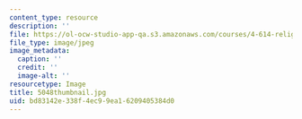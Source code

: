 ```yaml
---
content_type: resource
description: ''
file: https://ol-ocw-studio-app-qa.s3.amazonaws.com/courses/4-614-religious-architecture-and-islamic-cultures-fall-2002/bd83142e338f4ec99ea16209405384d0_5048thumbnail.jpg
file_type: image/jpeg
image_metadata:
  caption: ''
  credit: ''
  image-alt: ''
resourcetype: Image
title: 5048thumbnail.jpg
uid: bd83142e-338f-4ec9-9ea1-6209405384d0
---
```


